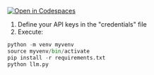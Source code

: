 [![Open in Codespaces](https://classroom.github.com/assets/launch-codespace-2972f46106e565e64193e422d61a12cf1da4916b45550586e14ef0a7c637dd04.svg)](https://classroom.github.com/open-in-codespaces?assignment_repo_id=16132726)

1. Define your API keys in the "credentials" file
2. Execute:

```python
python -m venv myvenv
source myvenv/bin/activate
pip install -r requirements.txt
python llm.py
```
